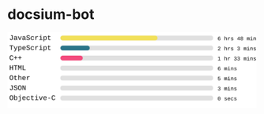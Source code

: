 # docsium-bot

![any](https://raw.githubusercontent.com/DOCSPLOIT/docsium-bot/b2882f22d39d31196a3d04ccf0d6e40f5b88d2cd/lib/template.svg?token=AIQR3QCY4REF55EJUT6F7PDAWED2A)
